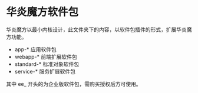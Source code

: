 华炎魔方软件包
===

华炎魔方以最小内核设计，此文件夹下的内容，以软件包插件的形式，扩展华炎魔方功能。

- app-* 应用软件包
- webapp-* 前端扩展软件包
- standard-* 标准对象软件包
- service-* 服务扩展软件包

其中 ee_ 开头的为企业版软件包，需购买授权后方可使用。